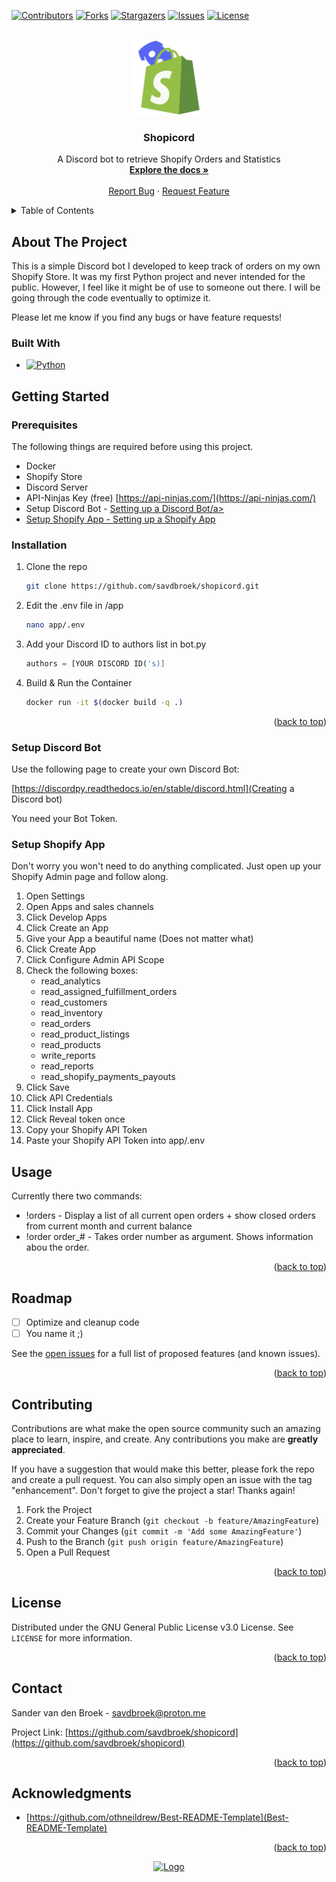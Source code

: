 <!-- Improved compatibility of back to top link: See: https://github.com/othneildrew/Best-README-Template/pull/73 -->
<a name="readme-top"></a>

[![Contributors][contributors-shield]][contributors-url]
[![Forks][forks-shield]][forks-url]
[![Stargazers][stars-shield]][stars-url]
[![Issues][issues-shield]][issues-url]
[![License][license-shield]][license-url]



<!-- PROJECT LOGO -->
<br />
<div align="center">
  <a href="https://github.com/savdbroek/shopicord">
    <img src="images/shopicord.png" alt="Logo" width="120" height="120">
  </a>

<h3 align="center">Shopicord</h3>

  <p align="center">
    A Discord bot to retrieve Shopify Orders and Statistics
    <br />
    <a href="https://github.com/savdbroek/shopicord"><strong>Explore the docs »</strong></a>
    <br />
    <br />
    <a href="https://github.com/savdbroek/shopicord/issues">Report Bug</a>
    ·
    <a href="https://github.com/savdbroek/shopicord/issues">Request Feature</a>
  </p>
</div>



<!-- TABLE OF CONTENTS -->
<details>
  <summary>Table of Contents</summary>
  <ol>
    <li>
      <a href="#about-the-project">About The Project</a>
      <ul>
        <li><a href="#built-with">Built With</a></li>
      </ul>
    </li>
    <li>
      <a href="#getting-started">Getting Started</a>
      <ul>
        <li><a href="#prerequisites">Prerequisites</a></li>
        <li><a href="#installation">Installation</a></li>
        <li><a href="#setup-discord-bot">Setup Discord bot</a></li>
        <li><a href="#setup-shopify-app">Setup Shopify App</a></li>
      </ul>
    </li>
    <li><a href="#usage">Usage</a></li>
    <li><a href="#roadmap">Roadmap</a></li>
    <li><a href="#contributing">Contributing</a></li>
    <li><a href="#license">License</a></li>
    <li><a href="#contact">Contact</a></li>
    <li><a href="#acknowledgments">Acknowledgments</a></li>
  </ol>
</details>



<!-- ABOUT THE PROJECT -->
## About The Project

This is a simple Discord bot I developed to keep track of orders on my own Shopify Store. It was my first Python project and never intended for the public.
However, I feel like it might be of use to someone out there. I will be going through the code eventually to optimize it.

Please let me know if you find any bugs or have feature requests!




### Built With

* [![Python][Python.org]][Python-url]




<!-- GETTING STARTED -->
## Getting Started

### Prerequisites

The following things are required before using this project.
* Docker
* Shopify Store
* Discord Server
* API-Ninjas Key (free) [https://api-ninjas.com/](https://api-ninjas.com/)
* Setup Discord Bot - <a href="#discord-bot">Setting up a Discord Bot/a>
* Setup Shopify App - <a href="#shopify-app">Setting up a Shopify App</a>

### Installation

1. Clone the repo
   ```sh
   git clone https://github.com/savdbroek/shopicord.git
   ```
2. Edit the .env file in /app
   ```sh
   nano app/.env
   ```
3. Add your Discord ID to authors list in bot.py
   ```python
   authors = [YOUR DISCORD ID('s)]
   ```
4. Build & Run the Container
   ```sh
   docker run -it $(docker build -q .)
   ```

<p align="right">(<a href="#readme-top">back to top</a>)</p>

<!-- Setup Discord Bot -->
### Setup Discord Bot

Use the following page to create your own Discord Bot:

[https://discordpy.readthedocs.io/en/stable/discord.html](Creating a Discord bot)

You need your Bot Token.

<!-- Creating Shopify App -->
### Setup Shopify App

Don't worry you won't need to do anything complicated. Just open up your Shopify Admin page and follow along.

1. Open Settings
2. Open Apps and sales channels
3. Click Develop Apps
4. Click Create an App
5. Give your App a beautiful name (Does not matter what)
6. Click Create App
7. Click Configure Admin API Scope
8. Check the following boxes:
   * read_analytics
   * read_assigned_fulfillment_orders
   * read_customers
   * read_inventory
   * read_orders
   * read_product_listings
   * read_products
   * write_reports
   * read_reports
   * read_shopify_payments_payouts
9. Click Save
10. Click API Credentials
11. Click Install App
12. Click Reveal token once
13. Copy your Shopify API Token
14. Paste your Shopify API Token into app/.env


<!-- USAGE EXAMPLES -->
## Usage

Currently there two commands:

* !orders - Display a list of all current open orders + show closed orders from current month and current balance
* !order order_# - Takes order number as argument. Shows information abou the order.

<p align="right">(<a href="#readme-top">back to top</a>)</p>


<!-- ROADMAP -->
## Roadmap

- [ ] Optimize and cleanup code
- [ ] You name it ;)

See the [open issues](https://github.com/savdbroek/shopicord/issues) for a full list of proposed features (and known issues).

<p align="right">(<a href="#readme-top">back to top</a>)</p>


<!-- CONTRIBUTING -->
## Contributing

Contributions are what make the open source community such an amazing place to learn, inspire, and create. Any contributions you make are **greatly appreciated**.

If you have a suggestion that would make this better, please fork the repo and create a pull request. You can also simply open an issue with the tag "enhancement".
Don't forget to give the project a star! Thanks again!

1. Fork the Project
2. Create your Feature Branch (`git checkout -b feature/AmazingFeature`)
3. Commit your Changes (`git commit -m 'Add some AmazingFeature'`)
4. Push to the Branch (`git push origin feature/AmazingFeature`)
5. Open a Pull Request

<p align="right">(<a href="#readme-top">back to top</a>)</p>



<!-- LICENSE -->
## License

Distributed under the GNU General Public License v3.0 License. See `LICENSE` for more information.

<p align="right">(<a href="#readme-top">back to top</a>)</p>



<!-- CONTACT -->
## Contact

Sander van den Broek - savdbroek@proton.me

Project Link: [https://github.com/savdbroek/shopicord](https://github.com/savdbroek/shopicord)

<p align="right">(<a href="#readme-top">back to top</a>)</p>



<!-- ACKNOWLEDGMENTS -->
## Acknowledgments

* [https://github.com/othneildrew/Best-README-Template](Best-README-Template)

<p align="right">(<a href="#readme-top">back to top</a>)</p>


<div align="center">
  <a href="https://www.paypal.com/donate/?hosted_button_id=WQVE8887RETGY">
    <img src="https://github.com/andreostrovsky/donate-with-paypal/blob/master/PNG/blue.png?raw=true" alt="Logo" width="120" height="120">
  </a>
</div>


<!-- MARKDOWN LINKS & IMAGES -->
<!-- https://www.markdownguide.org/basic-syntax/#reference-style-links -->
[contributors-shield]: https://img.shields.io/github/contributors/savdbroek/shopicord.svg?style=for-the-badge
[contributors-url]: https://github.com/savdbroek/shopicord/graphs/contributors
[forks-shield]: https://img.shields.io/github/forks/savdbroek/shopicord.svg?style=for-the-badge
[forks-url]: https://github.com/savdbroek/shopicord/network/members
[stars-shield]: https://img.shields.io/github/stars/savdbroek/shopicord.svg?style=for-the-badge
[stars-url]: https://github.com/savdbroek/shopicord/stargazers
[issues-shield]: https://img.shields.io/github/issues/savdbroek/shopicord.svg?style=for-the-badge
[issues-url]: https://github.com/savdbroek/shopicord/issues
[license-shield]: https://img.shields.io/github/license/savdbroek/shopicord.svg?style=for-the-badge
[license-url]: https://github.com/savdbroek/shopicord/blob/master/LICENSE
[Python.org]: https://img.shields.io/badge/Python-3776AB?style=for-the-badge&logo=python&logoColor=white
[Python-url]: https://python.org
